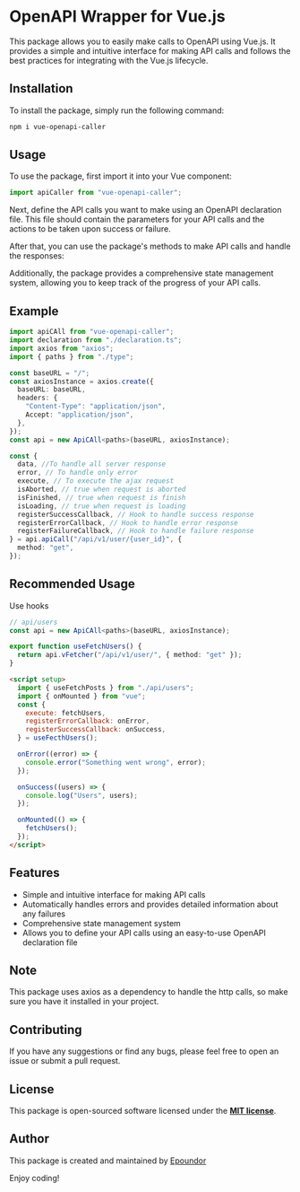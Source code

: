 # **OpenAPI Wrapper for Vue.js**

This package allows you to easily make calls to OpenAPI using Vue.js. It provides a simple and intuitive interface for making API calls and follows the best practices for integrating with the Vue.js lifecycle.

## **Installation**

To install the package, simply run the following command:

```bash
npm i vue-openapi-caller
```

## **Usage**

To use the package, first import it into your Vue component:

```jsx
import apiCaller from "vue-openapi-caller";
```

Next, define the API calls you want to make using an OpenAPI declaration file. This file should contain the parameters for your API calls and the actions to be taken upon success or failure.

After that, you can use the package's methods to make API calls and handle the responses:

Additionally, the package provides a comprehensive state management system, allowing you to keep track of the progress of your API calls.

## **Example**

```ts
import apiCAll from "vue-openapi-caller";
import declaration from "./declaration.ts";
import axios from "axios";
import { paths } from "./type";

const baseURL = "/";
const axiosInstance = axios.create({
  baseURL: baseURL,
  headers: {
    "Content-Type": "application/json",
    Accept: "application/json",
  },
});
const api = new ApiCAll<paths>(baseURL, axiosInstance);

const {
  data, //To handle all server response
  error, // To handle only error
  execute, // To execute the ajax request
  isAborted, // true when request is aborted
  isFinished, // true when request is finish
  isLoading, // true when request is loading
  registerSuccessCallback, // Hook to handle success response
  registerErrorCallback, // Hook to handle error response
  registerFailureCallback, // Hook to handle failure response
} = api.apiCall("/api/v1/user/{user_id}", {
  method: "get",
});
```

## **Recommended Usage**

Use hooks

```ts
// api/users
const api = new ApiCAll<paths>(baseURL, axiosInstance);

export function useFetchUsers() {
  return api.vFetcher("/api/v1/user/", { method: "get" });
}
```

```html
<script setup>
  import { useFetchPosts } from "./api/users";
  import { onMounted } from "vue";
  const {
    execute: fetchUsers,
    registerErrorCallback: onError,
    registerSuccessCallback: onSuccess,
  } = useFecthUsers();

  onError((error) => {
    console.error("Something went wrong", error);
  });

  onSuccess((users) => {
    console.log("Users", users);
  });

  onMounted(() => {
    fetchUsers();
  });
</script>
```

## **Features**

- Simple and intuitive interface for making API calls
- Automatically handles errors and provides detailed information about any failures
- Comprehensive state management system
- Allows you to define your API calls using an easy-to-use OpenAPI declaration file

## **Note**

This package uses axios as a dependency to handle the http calls, so make sure you have it installed in your project.

## **Contributing**

If you have any suggestions or find any bugs, please feel free to open an issue or submit a pull request.

## **License**

This package is open-sourced software licensed under the **[MIT license](https://opensource.org/licenses/MIT)**.

## **Author**

This package is created and maintained by [Epoundor](https://github.com/epoundor)

Enjoy coding!
